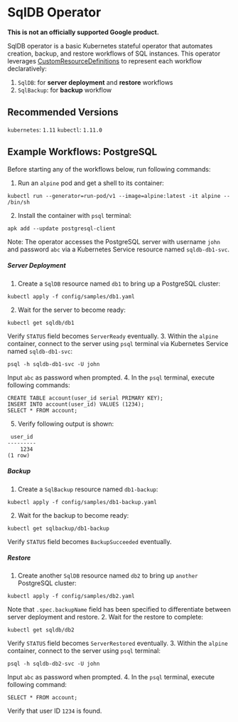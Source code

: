 # SqlDB Operator

**This is not an officially supported Google product.**

SqlDB operator is a basic Kubernetes stateful operator that automates creation, backup, and restore workflows of SQL instances. This operator leverages [CustomResourceDefinitions](https://kubernetes.io/docs/tasks/access-kubernetes-api/custom-resources/custom-resource-definitions/) to represent each workflow declaratively:
1. `SqlDB`: for **server deployment** and **restore** workflows
2. `SqlBackup`: for **backup** workflow

## Recommended Versions
`kubernetes`: `1.11`
`kubectl`: `1.11.0`

## Example Workflows: PostgreSQL

Before starting any of the workflows below, run following commands:
1. Run an `alpine` pod and get a shell to its container:
```
kubectl run --generator=run-pod/v1 --image=alpine:latest -it alpine -- /bin/sh
```
2. Install the container with `psql` terminal:
```
apk add --update postgresql-client
```

Note: The operator accesses the PostgreSQL server with username `john` and password `abc` via a Kubernetes Service resource named `sqldb-db1-svc`.

##### Server Deployment

1. Create a `SqlDB` resource named `db1` to bring up a PostgreSQL cluster:
```
kubectl apply -f config/samples/db1.yaml
```
2. Wait for the server to become ready:
```
kubectl get sqldb/db1
```
Verify `STATUS` field becomes `ServerReady` eventually.
3. Within the `alpine` container, connect to the server using `psql` terminal via Kubernetes Service named `sqldb-db1-svc`:
```
psql -h sqldb-db1-svc -U john
```
Input `abc` as password when prompted.
4. In the `psql` terminal, execute following commands:
```
CREATE TABLE account(user_id serial PRIMARY KEY);
INSERT INTO account(user_id) VALUES (1234);
SELECT * FROM account;
```
5. Verify following output is shown:
```
 user_id 
---------
    1234
(1 row)
```

##### Backup

1. Create a `SqlBackup` resource named `db1-backup`:
```
kubectl apply -f config/samples/db1-backup.yaml
```
2. Wait for the backup to become ready:
```
kubectl get sqlbackup/db1-backup
```
Verify `STATUS` field becomes `BackupSucceeded` eventually.

##### Restore
1. Create another `SqlDB` resource named `db2` to bring up `another` PostgreSQL cluster:
```
kubectl apply -f config/samples/db2.yaml
```
Note that `.spec.backupName` field has been specified to differentiate between server deployment and restore.
2. Wait for the restore to complete:
```
kubectl get sqldb/db2
```
Verify `STATUS` field becomes `ServerRestored` eventually.
3. Within the `alpine` container, connect to the server using `psql` terminal:
```
psql -h sqldb-db2-svc -U john
```
Input `abc` as password when prompted.
4. In the `psql` terminal, execute following command:
```
SELECT * FROM account;
```
Verify that user ID `1234` is found.